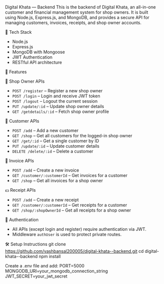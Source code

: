 Digital Khata — Backend
This is the backend of Digital Khata, an all-in-one customer and financial management system for shop owners. It is built using Node.js, Express.js, and MongoDB, and provides a secure API for managing customers, invoices, receipts, and shop owner accounts.

🔧 Tech Stack
- Node.js
- Express.js
- MongoDB with Mongoose
- JWT Authentication
- RESTful API architecture

🚀 Features

🔐 Shop Owner APIs

- `POST /register` – Register a new shop owner  
- `POST /login` – Login and receive JWT token  
- `POST /logout` – Logout the current session  
- `PUT /update/:id` – Update shop owner details  
- `GET /getdetails/:id` – Fetch shop owner profile  

👥 Customer APIs

- `POST /add` – Add a new customer  
- `GET /shop` – Get all customers for the logged-in shop owner  
- `GET /get/:id` – Get a single customer by ID  
- `PUT /update/:id` – Update customer details  
- `DELETE /delete/:id` – Delete a customer  

🧾 Invoice APIs

- `POST /add` – Create a new invoice  
- `GET /customer/:customerId` – Get invoices for a customer  
- `GET /shop` – Get all invoices for a shop owner  

💵 Receipt APIs

- `POST /add` – Create a new receipt  
- `GET /customer/:customerId` – Get receipts for a customer  
- `GET /shop/:shopOwnerId` – Get all receipts for a shop owner  

🔐 Authentication

- All APIs (except login and register) require authentication via JWT.
- Middleware `authUser` is used to protect private routes.

🛠 Setup Instructions
git clone https://github.com/yashbansal200005/digital-khata--backend.git
cd digital-khata--backend
npm install

Create a .env file and add:
PORT=5000
MONGODB_URI=your_mongodb_connection_string
JWT_SECRET=your_jwt_secret

